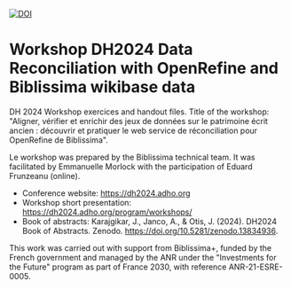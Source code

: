 [![DOI](https://zenodo.org/badge/838360786.svg)](https://zenodo.org/badge/latestdoi/838360786)

# Workshop DH2024 Data Reconciliation with OpenRefine and Biblissima wikibase data
DH 2024 Workshop exercices and handout files.
Title of the workshop: "Aligner, vérifier et enrichir des jeux de données sur le patrimoine écrit ancien : découvrir et pratiquer le web service de réconciliation pour OpenRefine de Biblissima".

Le workshop was prepared by the Biblissima technical team. It was facilitated by Emmanuelle Morlock with the participation of Eduard Frunzeanu (online).
- Conference website: https://dh2024.adho.org
- Workshop short presentation: https://dh2024.adho.org/program/workshops/
- Book of abstracts: Karajgikar, J., Janco, A., & Otis, J. (2024). DH2024 Book of Abstracts. Zenodo. https://doi.org/10.5281/zenodo.13834936. 

This work was carried out with support from Biblissima+, funded by the French government and managed by the ANR under the "Investments for the Future" program as part of France 2030, with reference ANR-21-ESRE-0005.
